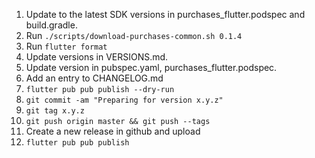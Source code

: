 1. Update to the latest SDK versions in purchases_flutter.podspec and build.gradle.
1. Run `./scripts/download-purchases-common.sh 0.1.4`
1. Run `flutter format`
1. Update versions in VERSIONS.md.
1. Update version in pubspec.yaml, purchases_flutter.podspec.
1. Add an entry to CHANGELOG.md
1. `flutter pub pub publish --dry-run`
1. `git commit -am "Preparing for version x.y.z"`
1. `git tag x.y.z`
1. `git push origin master && git push --tags`
1. Create a new release in github and upload
1. `flutter pub pub publish`
